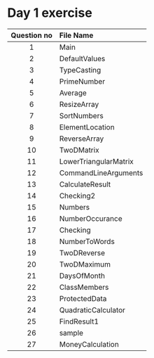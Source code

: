 # Day 1 exercise

| Question no | File Name             |
| :---------: | :-------------------- |
|      1      | Main                  |
|      2      | DefaultValues         |
|      3      | TypeCasting           |
|      4      | PrimeNumber           |
|      5      | Average               |
|      6      | ResizeArray           |
|      7      | SortNumbers           |
|      8      | ElementLocation       |
|      9      | ReverseArray          |
|     10      | TwoDMatrix            |
|     11      | LowerTriangularMatrix |
|     12      | CommandLineArguments  |
|     13      | CalculateResult       |
|     14      | Checking2             |
|     15      | Numbers               |
|     16      | NumberOccurance       |
|     17      | Checking              |
|     18      | NumberToWords         |
|     19      | TwoDReverse           |
|     20      | TwoDMaximum           |
|     21      | DaysOfMonth           |
|     22      | ClassMembers          |
|     23      | ProtectedData         |
|     24      | QuadraticCalculator   |
|     25      | FindResult1           |
|     26      | sample                |
|     27      | MoneyCalculation      |
